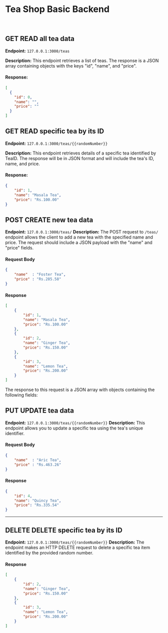 # **Tea Shop Basic Backend**

<br>

## **GET** READ all tea data

**Endpoint:** `127.0.0.1:3000/teas`

**Description:** This endpoint retrieves a list of teas. The response is a JSON array containing objects with the keys "id", "name", and "price".

#### **Response:**
``` json
[
  {
    "id": 0,
    "name": "",
    "price": ""
  }
]

 ```


## **GET** READ specific tea by its ID
**Endpoint:** `127.0.0.1:3000/teas/{{randomNumber}}`

**Description:** This endpoint retrieves details of a specific tea identified by TeaID. The response will be in JSON format and will include the tea's ID, name, and price.

#### **Response:**
``` json
{
    "id": 1,
    "name": "Masala Tea",
    "price": "Rs.100.00"
}

 ```


## **POST** CREATE new tea data
**Endpoint:** `127.0.0.1:3000/teas/`
**Description:** The POST request to `/teas/` endpoint allows the client to add a new tea with the specified name and price. The request should include a JSON payload with the "name" and "price" fields.

#### **Request Body**
```json
{
    "name"  : "Foster Tea",
    "price" : "Rs.285.58"
}
```
#### **Response** 
``` json
[
    {
        "id": 1,
        "name": "Masala Tea",
        "price": "Rs.100.00"
    },
    {
        "id": 2,
        "name": "Ginger Tea",
        "price": "Rs.150.00"
    },
    {
        "id": 3,
        "name": "Lemon Tea",
        "price": "Rs.200.00"
    }
]

 ```
 The response to this request is a JSON array with objects containing the following fields:


## **PUT** UPDATE tea data
**Endpoint:** `127.0.0.1:3000/teas/{{randomNumber}}`
**Description:** This endpoint allows you to update a specific tea using the tea's unique identifier.

#### **Request Body**
```json
{
    "name"  : "Aric Tea",
    "price" : "Rs.463.26"
}
```


#### **Response**
``` json
{
    "id": 4,
    "name": "Quincy Tea",
    "price": "Rs.335.54"
}

 ```




---

## **DELETE** DELETE specific tea by its ID
**Endpoint:** `127.0.0.1:3000/teas/{{randomNumber}}`
**Description:** The endpoint makes an HTTP DELETE request to delete a specific tea item identified by the provided random number.

#### **Response**
``` json
[
    {
        "id": 2,
        "name": "Ginger Tea",
        "price": "Rs.150.00"
    },
    {
        "id": 3,
        "name": "Lemon Tea",
        "price": "Rs.200.00"
    }
]

 ```

